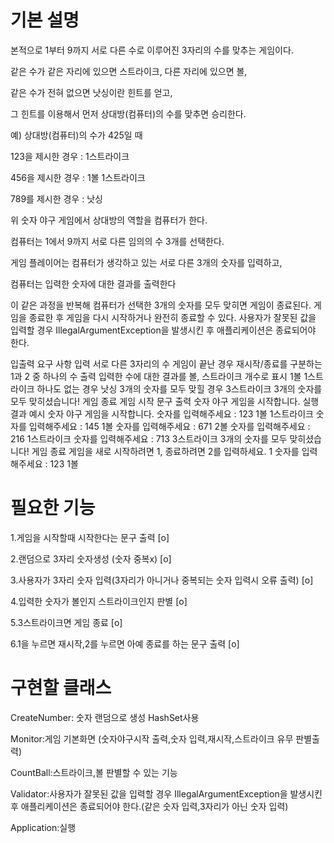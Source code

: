 # 기본 설명
본적으로 1부터 9까지 서로 다른 수로 이루어진 3자리의 수를 맞추는 게임이다.

같은 수가 같은 자리에 있으면 스트라이크, 다른 자리에 있으면 볼,

같은 수가 전혀 없으면 낫싱이란 힌트를 얻고,

그 힌트를 이용해서 먼저 상대방(컴퓨터)의 수를 맞추면 승리한다.

예) 상대방(컴퓨터)의 수가 425일 때

123을 제시한 경우 : 1스트라이크

456을 제시한 경우 : 1볼 1스트라이크

789를 제시한 경우 : 낫싱

위 숫자 야구 게임에서 상대방의 역할을 컴퓨터가 한다.

컴퓨터는 1에서 9까지 서로 다른 임의의 수 3개를 선택한다.

게임 플레이어는 컴퓨터가 생각하고 있는 서로 다른 3개의 숫자를 입력하고,

컴퓨터는 입력한 숫자에 대한 결과를 출력한다

이 같은 과정을 반복해 컴퓨터가 선택한 3개의 숫자를 모두 맞히면 게임이 종료된다.
게임을 종료한 후 게임을 다시 시작하거나 완전히 종료할 수 있다.
사용자가 잘못된 값을 입력할 경우 IllegalArgumentException을 발생시킨 후 애플리케이션은 종료되어야 한다.

입출력 요구 사항
입력
서로 다른 3자리의 수
게임이 끝난 경우 재시작/종료를 구분하는 1과 2 중 하나의 수
출력
입력한 수에 대한 결과를 볼, 스트라이크 개수로 표시
1볼 1스트라이크
하나도 없는 경우
낫싱
3개의 숫자를 모두 맞힐 경우
3스트라이크
3개의 숫자를 모두 맞히셨습니다! 게임 종료
게임 시작 문구 출력
숫자 야구 게임을 시작합니다.
실행 결과 예시
숫자 야구 게임을 시작합니다.
숫자를 입력해주세요 : 123
1볼 1스트라이크
숫자를 입력해주세요 : 145
1볼
숫자를 입력해주세요 : 671
2볼
숫자를 입력해주세요 : 216
1스트라이크
숫자를 입력해주세요 : 713
3스트라이크
3개의 숫자를 모두 맞히셨습니다! 게임 종료
게임을 새로 시작하려면 1, 종료하려면 2를 입력하세요.
1
숫자를 입력해주세요 : 123
1볼

# 필요한 기능
1.게임을 시작할때 시작한다는 문구 출력  [o]

2.랜덤으로 3자리 숫자생성 (숫자 중복x)  [o]

3.사용자가 3자리 숫자 입력(3자리가 아니거나 중복되는 숫자 입력시 오류 출력) [o]

4.입력한 숫자가 볼인지 스트라이크인지 판별 [o]

5.3스트라이크면 게임 종료 [o]

6.1을 누르면 재시작,2를 누르면 아예 종료를 하는 문구 출력 [o]


# 구현할 클래스
CreateNumber: 숫자 랜덤으로 생성 HashSet사용

Monitor:게임 기본화면 (숫자야구시작 출력,숫자 입력,재시작,스트라이크 유무 판별출력)

CountBall:스트라이크,볼 판별할 수 있는 기능

Validator:사용자가 잘못된 값을 입력할 경우 IllegalArgumentException을 발생시킨 후 애플리케이션은 종료되어야 한다.(같은 숫자 입력,3자리가 아닌 숫자 입력)

Application:실행

